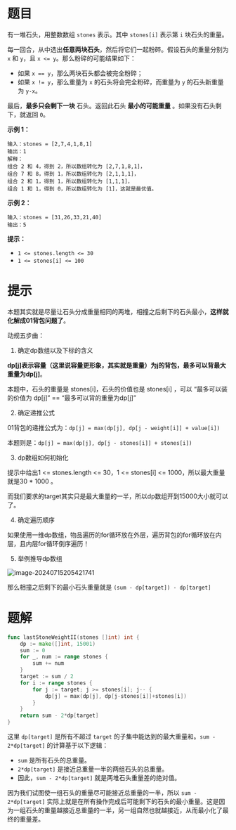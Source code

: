 # 题目

有一堆石头，用整数数组 `stones` 表示。其中 `stones[i]` 表示第 `i` 块石头的重量。

每一回合，从中选出**任意两块石头**，然后将它们一起粉碎。假设石头的重量分别为 `x` 和 `y`，且 `x <= y`。那么粉碎的可能结果如下：

- 如果 `x == y`，那么两块石头都会被完全粉碎；
- 如果 `x != y`，那么重量为 `x` 的石头将会完全粉碎，而重量为 `y` 的石头新重量为 `y-x`。

最后，**最多只会剩下一块** 石头。返回此石头 **最小的可能重量** 。如果没有石头剩下，就返回 `0`。

 

**示例 1：**

```
输入：stones = [2,7,4,1,8,1]
输出：1
解释：
组合 2 和 4，得到 2，所以数组转化为 [2,7,1,8,1]，
组合 7 和 8，得到 1，所以数组转化为 [2,1,1,1]，
组合 2 和 1，得到 1，所以数组转化为 [1,1,1]，
组合 1 和 1，得到 0，所以数组转化为 [1]，这就是最优值。
```

**示例 2：**

```
输入：stones = [31,26,33,21,40]
输出：5
```

**提示：**

- `1 <= stones.length <= 30`
- `1 <= stones[i] <= 100`

# 提示

本题其实就是尽量让石头分成重量相同的两堆，相撞之后剩下的石头最小，**这样就化解成01背包问题了**。



动规五步曲：

1. 确定dp数组以及下标的含义

**dp[j]表示容量（这里说容量更形象，其实就是重量）为j的背包，最多可以背最大重量为dp[j]**。

本题中，石头的重量是 stones[i]，石头的价值也是 stones[i] ，可以 “最多可以装的价值为 dp[j]” == “最多可以背的重量为dp[j]”

2. 确定递推公式

01背包的递推公式为：`dp[j] = max(dp[j], dp[j - weight[i]] + value[i])`

本题则是：`dp[j] = max(dp[j], dp[j - stones[i]] + stones[i])`

3. dp数组如何初始化

提示中给出1 <= stones.length <= 30，1 <= stones[i] <= 1000，所以最大重量就是30 * 1000 。

而我们要求的target其实只是最大重量的一半，所以dp数组开到15000大小就可以了。

4. 确定遍历顺序

如果使用一维dp数组，物品遍历的for循环放在外层，遍历背包的for循环放在内层，且内层for循环倒序遍历！

5. 举例推导dp数组

![image-20240715205421741](https://s2.loli.net/2024/07/15/poKJLf4gCiHqTOR.png)

那么相撞之后剩下的最小石头重量就是 `(sum - dp[target]) - dp[target]`

# 题解

```go
func lastStoneWeightII(stones []int) int {
	dp := make([]int, 15001)
	sum := 0
	for _, num := range stones {
		sum += num
	}
	target := sum / 2
	for i := range stones {
		for j := target; j >= stones[i]; j-- {
			dp[j] = max(dp[j], dp[j-stones[i]]+stones[i])
		}
	}
	return sum - 2*dp[target]
}
```

这里 `dp[target]` 是所有不超过 `target` 的子集中能达到的最大重量和。`sum - 2*dp[target]` 的计算基于以下逻辑：

- `sum` 是所有石头的总重量。
- `2*dp[target]` 是接近总重量一半的两组石头的总重量。
- 因此，`sum - 2*dp[target]` 就是两堆石头重量差的绝对值。

因为我们试图使一组石头的重量尽可能接近总重量的一半，所以 `sum - 2*dp[target]` 实际上就是在所有操作完成后可能剩下的石头的最小重量。这是因为一组石头的重量越接近总重量的一半，另一组自然也就越接近，从而最小化了最终的重量差。

